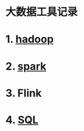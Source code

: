 #  大数据工具记录
# 1. [hadoop](https://github.com/lingithublearn/bigdata-tools/blob/main/hadoop.md)
# 2. [spark](https://github.com/lingithublearn/bigdata-tools/blob/main/spark.md)
# 3. Flink
# 4. [SQL](https://github.com/lingithublearn/bigdata-tools/blob/main/SQL.md)

